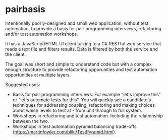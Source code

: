 # pairbasis
Intentionally poorly-designed and small web application, without test automation, to provide a basis for pair programming interviews, refactoring and/or test automation workshops.

It has a JavaScript/HTML UI client talking to a C# RESTful web service that reads a text file and filters results. Data is filtered by both the service and the client.

The goal was short and simple to understand code but with a complex enough structure to provide refactoring opporunities and test automation opportunities at multiple layers.

Suggested uses:
- Basis for pair programming interviews. For example "let's improve this" or "let's automate tests for this". You will quickly see a candidate's techniques for addressing coupling, refactoring and making choices about which levels to test at - from unit through to full system.
- Workshops in refactoring and test automation. Including the relationship between the two.
- Workshops in test automation pyramid balancing trade-offs (https://martinfowler.com/bliki/TestPyramid.html).
